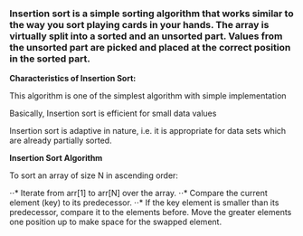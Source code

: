### Insertion sort is a simple sorting algorithm that works similar to the way you sort playing cards in your hands. The array is virtually split into a sorted and an unsorted part. Values from the unsorted part are picked and placed at the correct position in the sorted part.

**Characteristics of Insertion Sort:**

This algorithm is one of the simplest algorithm with simple implementation

Basically, Insertion sort is efficient for small data values

Insertion sort is adaptive in nature, i.e. it is appropriate for data sets which are already partially sorted.

**Insertion Sort Algorithm**

To sort an array of size N in ascending order: 

⋅⋅* Iterate from arr[1] to arr[N] over the array. 
⋅⋅* Compare the current element (key) to its predecessor. 
⋅⋅* If the key element is smaller than its predecessor, compare it to the elements before. Move the greater elements one position up to make space for the swapped element.
